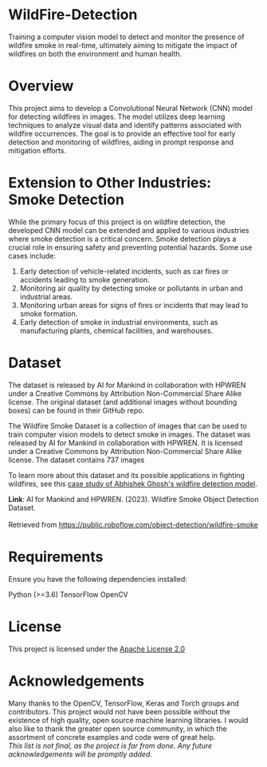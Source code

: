 # WildFire-Detection
Training a computer vision model to detect and monitor the presence of wildfire smoke in real-time,  ultimately aiming to mitigate the impact of wildfires on both the environment and human health.

# Overview
This project aims to develop a Convolutional Neural Network (CNN) model for detecting wildfires in images. The model utilizes deep learning techniques to analyze visual data and identify patterns associated with wildfire occurrences. The goal is to provide an effective tool for early detection and monitoring of wildfires, aiding in prompt response and mitigation efforts.

# Extension to Other Industries: Smoke Detection
While the primary focus of this project is on wildfire detection, the developed CNN model can be extended and applied to various industries where smoke detection is a critical concern. Smoke detection plays a crucial role in ensuring safety and preventing potential hazards. Some use cases include:
1. Early detection of vehicle-related incidents, such as car fires or accidents leading to smoke generation.
2. Monitoring air quality by detecting smoke or pollutants in urban and industrial areas.
3. Monitoring urban areas for signs of fires or incidents that may lead to smoke formation.
4. Early detection of smoke in industrial environments, such as manufacturing plants, chemical facilities, and warehouses.

# Dataset
The dataset is released by AI for Mankind in collaboration with HPWREN under a Creative Commons by Attribution Non-Commercial Share Alike license. The original dataset (and additional images without bounding boxes) can be found in their GitHub repo.

The Wildfire Smoke Dataset is a collection of images that can be used to train computer vision models to detect smoke in images. The dataset was released by AI for Mankind in collaboration with HPWREN. It is licensed under a Creative Commons by Attribution Non-Commercial Share Alike license. The dataset contains 737 images

To learn more about this dataset and its possible applications in fighting wildfires, see this [case study of Abhishek Ghosh's wildfire detection model](https://blog.roboflow.com/fighting-wildfires).

<b>Link</b>:
AI for Mankind and HPWREN. (2023). Wildfire Smoke Object Detection Dataset. 
<br><br>Retrieved from https://public.roboflow.com/object-detection/wildfire-smoke

# Requirements
Ensure you have the following dependencies installed:

Python (>=3.6)
TensorFlow
OpenCV

# License
This project is licensed under the [Apache License 2.0](https://www.apache.org/licenses/LICENSE-2.0)

# Acknowledgements
Many thanks to the OpenCV, TensorFlow, Keras and Torch groups and contributors. This project would not have been possible without the existence of high quality, open source machine learning libraries.
I would also like to thank the greater open source community, in which the assortment of concrete examples and code were of great help.
<br>*This list is not final, as the project is far from done. Any future acknowledgements will be promptly added.*

